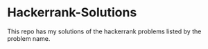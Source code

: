 # Hackerrank-Solutions
This repo has my solutions of the hackerrank problems listed by the problem name.

